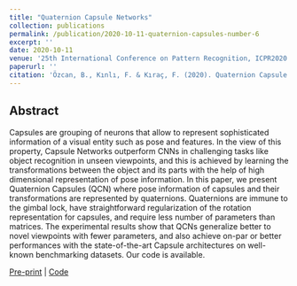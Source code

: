 ```yaml
---
title: "Quaternion Capsule Networks"
collection: publications
permalink: /publication/2020-10-11-quaternion-capsules-number-6
excerpt: ''
date: 2020-10-11
venue: '25th International Conference on Pattern Recognition, ICPR2020'
paperurl: ''
citation: 'Özcan, B., Kınlı, F. & Kıraç, F. (2020). Quaternion Capsule Networks. arXiv preprint arXiv:2007.04389.'
---
```


## Abstract
Capsules are grouping of neurons that allow to represent sophisticated information of a visual entity such as pose and features. In the view of this property, Capsule Networks outperform CNNs in challenging tasks like object recognition in unseen viewpoints, and this is achieved by learning the transformations between the object and its parts with the help of high dimensional representation of pose information. In this paper, we present Quaternion Capsules (QCN) where pose information of capsules and their transformations are represented by quaternions. Quaternions are immune to the gimbal lock, have straightforward regularization of the rotation representation for capsules, and require less number of parameters than matrices. The experimental results show that QCNs generalize better to novel viewpoints with fewer parameters, and also achieve on-par or better performances with the state-of-the-art Capsule architectures on well-known benchmarking datasets. Our code is available.

[Pre-print][icpr-pre-print] |
[Code](https://github.com/Boazrciasn/Quaternion-Capsule-Networks) 
<!---| [Poster][icpr-poster?oral]-->

[icpr-pre-print]: https://arxiv.org/pdf/2007.04389.pdf